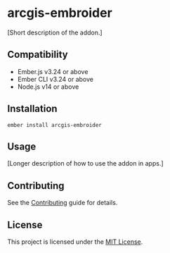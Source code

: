 # arcgis-embroider

[Short description of the addon.]


## Compatibility

* Ember.js v3.24 or above
* Ember CLI v3.24 or above
* Node.js v14 or above


## Installation

```
ember install arcgis-embroider
```


## Usage

[Longer description of how to use the addon in apps.]


## Contributing

See the [Contributing](CONTRIBUTING.md) guide for details.


## License

This project is licensed under the [MIT License](LICENSE.md).

